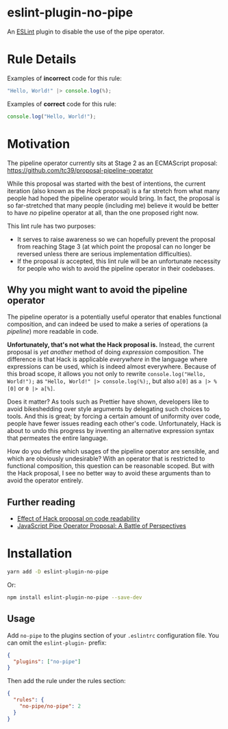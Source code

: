 # eslint-plugin-no-pipe

An [ESLint](https://eslint.org/) plugin to disable the use of the pipe operator.

# Rule Details

Examples of **incorrect** code for this rule:

```js
"Hello, World!" |> console.log(%);
```

Examples of **correct** code for this rule:

```js
console.log("Hello, World!");
```

# Motivation

The pipeline operator currently sits at Stage 2 as an ECMAScript proposal:
https://github.com/tc39/proposal-pipeline-operator

While this proposal was started with the best of intentions, the current
iteration (also known as the _Hack_ proposal) is a far stretch from what many
people had hoped the pipeline operator would bring. In fact, the proposal is so
far-stretched that many people (including me) believe it would be better to have
_no_ pipeline operator at all, than the one proposed right now.

This lint rule has two purposes:

- It serves to raise awareness so we can hopefully prevent the proposal from
  reaching Stage 3 (at which point the proposal can no longer be reversed unless
  there are serious implementation difficulties).
- If the proposal _is_ accepted, this lint rule will be an unfortunate necessity
  for people who wish to avoid the pipeline operator in their codebases.

## Why you might want to avoid the pipeline operator

The pipeline operator is a potentially useful operator that enables functional
composition, and can indeed be used to make a series of operations (a
_pipeline_) more readable in code.

**Unfortunately, that's not what the Hack proposal is.** Instead, the current
proposal is _yet another_ method of doing _expression_ composition. The
difference is that Hack is applicable _everywhere_ in the language where
expressions can be used, which is indeed almost everywhere. Because of this
broad scope, it allows you not only to rewrite `console.log("Hello, World!");`
as `"Hello, World!" |> console.log(%);`, but also `a[0]` as `a |> %[0]` or
`0 |> a[%]`.

Does it matter? As tools such as Prettier have shown, developers like to avoid
bikeshedding over style arguments by delegating such choices to tools. And this
is great; by forcing a certain amount of uniformity over code, people have fewer
issues reading each other's code. Unfortunately, Hack is about to undo this
progress by inventing an alternative expression syntax that permeates the entire
language.

How do you define which usages of the pipeline operator are sensible, and which
are obviously undesirable? With an operator that is restricted to functional
composition, this question can be reasonable scoped. But with the Hack proposal,
I see no better way to avoid these arguments than to avoid the operator
entirely.

## Further reading

- [Effect of Hack proposal on code readability](https://github.com/tc39/proposal-pipeline-operator/issues/225)
- [JavaScript Pipe Operator Proposal: A Battle of Perspectives](https://arendjr.nl/2021/09/js-pipe-proposal-battle-of-perspectives.html)

# Installation

```sh
yarn add -D eslint-plugin-no-pipe
```

Or:

```sh
npm install eslint-plugin-no-pipe --save-dev
```

## Usage

Add `no-pipe` to the plugins section of your `.eslintrc` configuration file. You
can omit the `eslint-plugin-` prefix:

```json
{
  "plugins": ["no-pipe"]
}
```

Then add the rule under the rules section:

```json
{
  "rules": {
    "no-pipe/no-pipe": 2
  }
}
```
